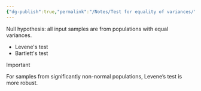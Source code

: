 ```yaml
---
{"dg-publish":true,"permalink":"/Notes/Test for equality of variances/","noteIcon":""}
---
```


Null hypothesis: all input samples are from populations with equal variances.
- Levene's test
- Bartlett's test
>[!Important] 
>For samples from significantly non-normal populations, Levene’s test is more robust.